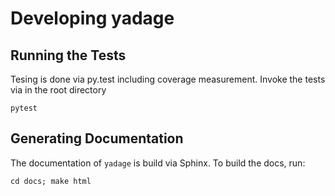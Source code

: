 # Developing yadage

## Running the Tests

Tesing is done via py.test including coverage measurement. Invoke the tests via in the root directory

    pytest

## Generating Documentation

The documentation of `yadage` is build via Sphinx. To build the docs, run:

    cd docs; make html

